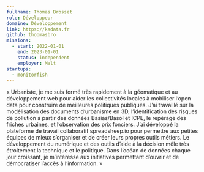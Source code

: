 ```yaml
---
fullname: Thomas Brosset
role: Développeur
domaine: Développement
link: https://kadata.fr
github: thoomasbro
missions:
  - start: 2022-01-01
    end: 2023-01-01
    status: independent
    employer: Malt
startups:
  - monitorfish
---
```


« Urbaniste, je me suis formé très rapidement à la géomatique et au développement web pour aider les collectivités locales à mobiliser l’open data pour construire de meilleures politiques publiques. J’ai travaillé sur la modélisation des documents d’urbanisme en 3D, l’identification des risques de pollution à partir des données Basias/Basol et ICPE, le repérage des friches urbaines, et l’observation des prix fonciers. J’ai développé la plateforme de travail collaboratif spreadsheep.io pour permettre aux petites équipes de mieux s’organiser et de créer leurs propres outils métiers. Le développement du numérique et des outils d’aide à la décision mêle très étroitement la technique et le politique. Dans l’océan de données chaque jour croissant, je m’intéresse aux initiatives permettant d’ouvrir et de démocratiser l’accès à l’information. »
